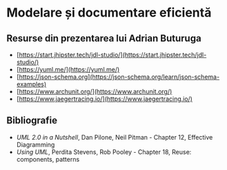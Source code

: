 # Modelare și documentare eficientă

## Resurse din prezentarea lui Adrian Buturuga

- [https://start.jhipster.tech/jdl-studio/](https://start.jhipster.tech/jdl-studio/)
- [https://yuml.me/](https://yuml.me/)
- [https://json-schema.org](https://json-schema.org/learn/json-schema-examples)
- [https://www.archunit.org/](https://www.archunit.org/)
- [https://www.jaegertracing.io/](https://www.jaegertracing.io/)

## Bibliografie

 - *UML 2.0 in a Nutshell*, Dan Pilone, Neil Pitman - Chapter 12, Effective Diagramming
 - *Using UML*, Perdita Stevens, Rob Pooley - Chapter 18, Reuse:
components, patterns
